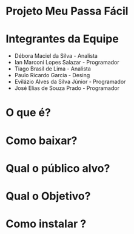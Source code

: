 <h1>Projeto Meu Passa Fácil</h1>

<h1>Integrantes da Equipe</h1>
<ul>
  <li>Débora Maciel da Silva - Analista</il>
  <li>Ian Marconi Lopes Salazar - Programador</il>
  <li>Tiago Brasil de Lima - Analista</il>
  <li>Paulo Ricardo Garcia - Desing</il>
  <li>Evilázio Alves da Silva Júnior - Programador</il>
  <li>José Elias de Souza Prado - Programador</il>
</ul>

<h1> O que é?</h1>

<h1>Como baixar?</h1>

<h1>Qual o público alvo?</h1>
    
<h1> Qual o Objetivo?</h1>

<h1>Como instalar ?</h1>

